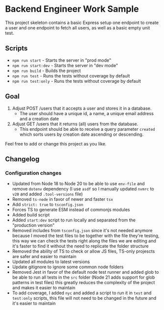 # Backend Engineer Work Sample

This project skeleton contains a basic Express setup one endpoint to create a user and one endpoint to fetch all users, as well as a basic empty unit test.

## Scripts

-   `npm run start` - Starts the server in "prod mode"
-   `npm run start:dev` - Starts the server in "dev mode"
-   `npm run build` - Builds the project
-   `npm run test` - Runs the tests without coverage by default
-   `npm run test:only` - Runs the tests without coverage by default

## Goal

1. Adjust POST /users that it accepts a user and stores it in a database.
    - The user should have a unique id, a name, a unique email address and a creation date
2. Adjust GET /users that it returns (all) users from the database.
    - This endpoint should be able to receive a query parameter `created` which sorts users by creation date ascending or descending.

Feel free to add or change this project as you like.

## Changelog

### Configuration changes

-   Updated from Node 18 to Node 20 to be able to use `env-file` and remove `dotenv` dependency (I use `asdf` so I manually updated `nvmrc` to `v20` and added `.tool-versions` file)
-   Removed `ts-node` in favor of newer and faster `tsx`
-   Add `strict: true` to `tsconfig.json`
-   Forces TS to generate ESM instead of commonjs modules
-   Added build script
-   Added `start:dev` script to run locally and separated from the "production version"
-   Removed includes from `tsconfig.json` since it's not needed anymore because I moved the test files to be together with the file they're testing, this way we can check the tests right along the files we are editing and it's faster to find it without the need to replicate the folder structure
-   Removed the ability of TS to check or allow JS files, TS-only projescts are safer and easier to maintain
-   Updated all modules to latest versions
-   Update gitignore to ignore some common node folders
-   Removed Jest in favor of the default node test runner and added glob to be able to run all tests in the `src` folder (Node 21 adds support for glob patterns in test files) this greatly reduces the complexity of the project and makes it easier to maintain
-   To add coverage, I added `nyc` and added a script to run it in `test` and `test:only` scripts, this file will not need to be changed in the future and it's easier to maintain
